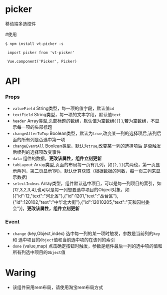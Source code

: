 # picker
移动端多选控件

#使用
```shell
$ npm install vt-picker -s
```

```shell
 import picker from 'vt-picker'
 
 Vue.component('Picker', Picker)
```
 
 
 # API
 ### Props 
*   `valueField` String类型，每一项的值字段，默认值`id`
*   `textField` String类型，每一项的文本字段，默认值`text`
*   `header` Array类型,头部标题的数组，默认值为空数组( [] ),若为空数组，不显示每一项的头部标题
*   `changeAfterToTop` Boolean类型，默认为`true`,改变某一列的选择项后,该列后面的所有列是否选中第一项
*   `changeEventAll` Boolean类型，默认为`true`,改变某一列的选择项后 是否触发后续列的选择项改变事件
*   `data` 组件的数据，**更改该属性，组件立刻更新**
*   `tabLayout` Array类型,页面的布局每一页有几列，如`[2,1]`(共两也，第一页显示两列，第二页显示1列)，默认计算获取（根据数据的列数，每一页三列来显示数据)
*   `selectIndexs` Array类型，组件默认选中项目，可以是每一列项目的索引，如[12,3,2,3,4],也可以是每一列想要选中项目的Object对象，如[{"id":12,"text":"河北省"},{"id":1201,"text":"丛台区"},{"id":120102,"text":"中华北大街"},{"id":12010205,"text":"天和园村委会"}]，**更改该属性，组件立刻更新**
 ### Event
  *   `change` (key,Object,index) 选中每一列的某一项时触发，参数是当前列的`key`和 选中项目的`Object`值和当前选中项的在该列的索引
  *   `done` (value,map) 点击确定按钮时触发，参数是组件最后一列的选中项的值和所有列选中项目的`Object`值

# Waring
* 该组件采用rem布局，请使用淘宝rem布局方式
